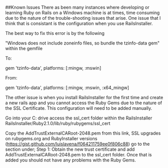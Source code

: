 ##Known Issues
There as been many instances where developing or learning Ruby on Rails on a Windows machine is at times, time consuming due to the nature of the trouble-shooting issues that arise. One issue that I think that is consistant is the configuration when you use RailsInstaller. 

The best way to fix this error is by the following

"Windows does not include zoneinfo files, so bundle the tzinfo-data gem" within the gemfile

To:


 gem 'tzinfo-data', platforms: [:mingw, :mswin]

From:

 gem 'tzinfo-data', platforms: [:mingw, :mswin, :x64_mingw]


The other issue is when you install RailsInstaller for the first time and create a new rails app and you cannot access the Ruby Gems due to the nature of the SSL Certificate. This configuration will need to be added manually. 

Go into your C: drive access the  ssl_cert folder within the RailsInstaller 
   RailsInstaller/Ruby2.1.0/lib/ruby/rubygems/ssl_cert

Copy the AddTrustExternalCARoot-2048.pem from this link, SSL upgrades on rubygems.org and RubyInstaller versions (https://gist.github.com/luislavena/f064211759ee0f806c88) go to the section under; Step 1: Obtain the new trust certificate and add AddTrustExternalCARoot-2048.pem to the ssl_cert folder. Once that is added you should not have any problems with the Ruby Gems. 
